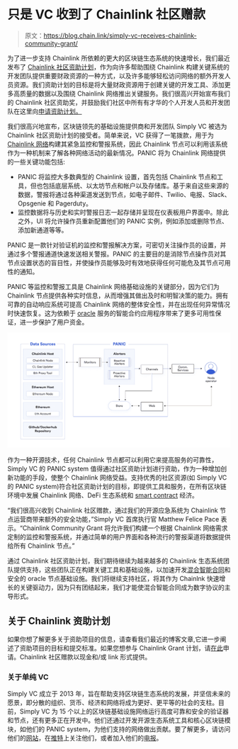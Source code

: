 # 只是 VC 收到了 Chainlink 社区赠款

> 原文：<https://blog.chain.link/simply-vc-receives-chainlink-community-grant/>

为了进一步支持 Chainlink 所依赖的更大的区块链生态系统的快速增长，我们最近发布了 [Chainlink 社区资助计划](https://blog.chain.link/introducing-the-chainlink-community-grant-program/)，作为向许多帮助围绕 Chainlink 构建关键系统的开发团队提供重要财政资源的一种方式，以及许多能够轻松访问网络的额外开发人员资源。我们资助计划的目标是将大量财政资源用于创建关键的开发工具、添加更多高质量的数据以及围绕 Chainlink 网络推出关键服务。我们很高兴开始宣布我们的 Chainlink 社区资助奖，并鼓励我们社区中所有有才华的个人开发人员和开发团队在这里向[申请资助计划。](https://chainlinkgrants.typeform.com/to/efEbsq)

我们很高兴地宣布，区块链领先的基础设施提供商和开发团队 Simply VC 被选为 Chainlink 社区资助计划的接受者。简单来说，VC 获得了一笔拨款，用于为 [Chainlink 网络](https://chain.link/)构建其紧急监控和警报系统，因此 Chainlink 节点可以利用该系统作为一种机制来了解各种网络活动的最新情况。PANIC 将为 Chainlink 网络提供的一些关键功能包括:

*   PANIC 将监控大多数典型的 Chainlink 设置，首先包括 Chainlink 节点和工具，但也包括底层系统、以太坊节点和帐户以及存储库。基于来自这些来源的数据，警报将通过各种渠道发送到节点，如电子邮件、Twilio、电报、Slack、Opsgenie 和 Pagerduty。
*   监控数据将与历史和实时警报日志一起存储并呈现在仪表板用户界面中。除此之外，UI 将允许操作员重新配置他们的 PANIC 实例，例如添加或删除节点、添加新通道等等。

PANIC 是一款针对验证机的监控和警报解决方案，可密切关注操作员的设置，并通过多个警报通道快速发送相关警报。PANIC 的主要目的是消除节点操作员对其节点设置状态的盲目性，并使操作员能够及时有效地获得任何可能危及其节点可用性的通知。

PANIC 等监控和警报工具是 Chainlink 网络基础设施的关键部分，因为它们为 Chainlink 节点提供各种实时信息，从而增强其做出及时和明智决策的能力。拥有可靠的自动响应系统可提高 Chainlink 网络的整体安全性，并在出现任何异常情况时快速恢复。这为依赖于 [oracle](https://chain.link/education/blockchain-oracles) 服务的智能合约应用程序带来了更多可用性保证，进一步保护了用户资金。

![A framework for the panic monitoring system. ](img/c2471dfc0999364134313712ae54466a.png)

作为一种开源技术，任何 Chainlink 节点都可以利用它来提高服务的可靠性，Simply VC 的 PANIC system 值得通过社区资助计划进行资助，作为一种增加创新功能的手段，使整个 Chainlink 网络受益。支持优秀的社区资源(如 Simply VC 的 PANIC system)符合社区资助计划的目标，即提供工具和服务，在所有区块链环境中发展 Chainlink 网络、DeFi 生态系统和 [smart contract](https://chain.link/education/smart-contracts) 经济。

“我们很高兴收到 Chainlink 社区赠款，通过我们的开源应急系统为 Chainlink 节点运营商带来额外的安全功能，”Simply VC 首席执行官 Matthew Felice Pace 表示。“Chainlink Community Grant 将允许我们构建一个根据 Chainlink 网络需求定制的监控和警报系统，并通过简单的用户界面和各种流行的警报渠道将数据提供给所有 Chainlink 节点。”

通过 Chainlink 社区资助计划，我们期待继续为越来越多的 Chainlink 生态系统团队提供支持，这些团队正在构建关键工具和基础设施，以加速开发[混合智能合同](https://blog.chain.link/hybrid-smart-contracts-explained/)和安全的 oracle 节点基础设施。我们将继续支持社区，将其作为 Chainlnk 快速增长的关键驱动力，因为只有团结起来，我们才能使混合智能合同成为数字协议的主导形式。

## 关于 Chainlink 资助计划

如果你想了解更多关于资助项目的信息，请查看我们最近的博客文章,它进一步阐述了资助项目的目标和提交标准。如果您想参与 Chainlink Grant 计划，请[在此](https://chainlinkgrants.typeform.com/to/efEbsq)申请。Chainlink 社区赠款以现金和/或 link 形式提供。

### 关于单纯 VC

Simply VC 成立于 2013 年，旨在帮助支持区块链生态系统的发展，并坚信未来的愿景，即分散的组织、货币、经济和网络将成为更好、更平等的社会的支柱。目前，Simply VC 为 15 个以上的区块链基础设施网络运行高度可靠和安全的验证器和节点，还有更多正在开发中。他们还通过开发开源生态系统工具和核心区块链模块，如他们的 PANIC system，为他们支持的网络做出贡献。要了解更多，请访问他们的[网站](https://simply-vc.com.mt/)，在[推特](https://twitter.com/Simply_VC)上关注他们，或者加入他们的[电报](https://twitter.com/Simply_VC)。